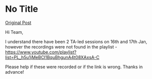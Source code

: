 # No Title

[Original Post](https://discourse.onlinedegree.iitm.ac.in/t/164089/1)

<p>Hi Team,</p>
<p>I understand there have been 2 TA-led sessions on 16th and 17th Jan, however the recordings were not found in the playlist - <a href="https://www.youtube.com/playlist?list=PL_h5u1jMeBCl1BquBhgunA4t08XAxsA-C" rel="noopener nofollow ugc">https://www.youtube.com/playlist?list=PL_h5u1jMeBCl1BquBhgunA4t08XAxsA-C</a></p>
<p>Please help if these were recorded or if the link is wrong. Thanks in advance!</p>